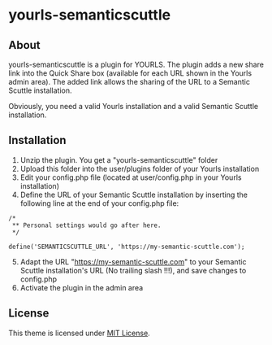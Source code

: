yourls-semanticscuttle
======================

About
------------

yourls-semanticscuttle is a plugin for YOURLS. The plugin adds a new share link into the Quick Share box (available for each URL shown in the Yourls admin area).
The added link allows the sharing of the URL to a Semantic Scuttle installation.

Obviously, you need a valid Yourls installation and a valid Semantic Scuttle installation.



Installation
------------

1. Unzip the plugin. You get a "yourls-semanticscuttle" folder
2. Upload this folder into the user/plugins folder of your Yourls installation
3. Edit your config.php file (located at user/config.php in your Yourls installation)
4. Define the URL of your Semantic Scuttle installation by inserting the following line at the end of your config.php file:
```
/*
 ** Personal settings would go after here.
 */

define('SEMANTICSCUTTLE_URL', 'https://my-semantic-scuttle.com');

```
5. Adapt the URL "https://my-semantic-scuttle.com" to your Semantic Scuttle installation's URL (No trailing slash !!!), and save changes to config.php
6. Activate the plugin in the admin area



License
------------

This theme is licensed under [MIT License](https://github.com/jonrandoem/yourls-semanticscuttle/blob/master/LICENSE).